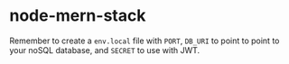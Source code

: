 # node-mern-stack

Remember to create a `env.local` file with `PORT`, `DB_URI` to point to point to your noSQL database, and `SECRET` to use with JWT.